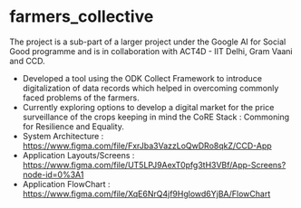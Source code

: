 # farmers_collective
The project is a sub-part of a larger project under the Google AI for Social Good programme and is in
collaboration with ACT4D - IIT Delhi, Gram Vaani and CCD. 
</br>
- Developed a tool using the ODK Collect Framework to introduce digitalization of data records which helped in overcoming commonly faced problems of the farmers. <br>
- Currently exploring options to develop a digital market for the price surveillance of the crops keeping in mind the CoRE Stack : Commoning for Resilience and Equality.
- System Architecture : https://www.figma.com/file/FxrJba3VazzLoQwDRo8qkZ/CCD-App
- Application Layouts/Screens : https://www.figma.com/file/UT5LPJ9AexT0pfg3tH3VBf/App-Screens?node-id=0%3A1
- Application FlowChart : https://www.figma.com/file/XqE6NrQ4jf9Hglowd6YjBA/FlowChart
